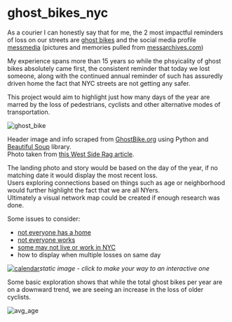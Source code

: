 # ghost_bikes_nyc
As a courier I can honestly say that for me, the 2 most impactful reminders of loss on our streets are [ghost bikes](http://ghostbikes.org/ghostbikes/New+York+City) and the social media profile [messmedia](https://www.instagram.com/messmedia/) (pictures and memories pulled from [messarchives.com](http://messarchives.com/memorial/))<br>

My experience spans more than 15 years so while the phsyicality of ghost bikes absolutely came first, the consistent reminder that today we lost someone, along with the continued annual reminder of such has assuredly driven home the fact that NYC streets are not getting any safer.<br>

This project would aim to highlight just how many days of the year are marred by the loss of pedestrians, cyclists and other alternative modes of transportation.<br>

![ghost_bike](https://user-images.githubusercontent.com/15967377/222936435-b8017d60-c448-41df-ae42-b8df76f56753.JPG)

Header image and info scraped from [GhostBike.org](http://ghostbikes.org/) using Python and [Beautiful Soup](https://beautiful-soup-4.readthedocs.io/en/latest/) library.<br>
Photo taken from [this West Side Rag article](https://www.westsiderag.com/2023/02/28/deliverista-who-died-on-henry-hudson-bike-path-leaves-shattered-family-gofundme-started).

The landing photo and story would be based on the day of the year, if no matching date it would display the most recent loss.<br>
Users exploring connections based on things such as age or neighborhood would further highlight the fact that we are all NYers.<br>
Ultimately a visual network map could be created if enough research was done.<br> 

Some issues to consider:
 - [not everyone has a home](https://bronx.com/bicyclist-micheal-basurto-larino-22-dead-in-a-motor-vehicle-collision/)
 - [not everyone works](http://ghostbikes.org/new-york-city/zudi-daci)
 - [some may not live or work in NYC](http://ghostbikes.org/new-york-city/hern%C3%A1n-mendoza-diego-angelini-alejandro-pagnucco-ariel-erlij-and-hernan-ferruchi)
 - how to display when multiple losses on same day
 
 <a href="https://lookerstudio.google.com/embed/reporting/8d387263-615b-4c0a-9299-57a897b7c0f5/page/ZnNHD">![calendar](https://user-images.githubusercontent.com/15967377/222939422-e4af3233-c7f9-4889-b6b3-782790050aed.JPG)</a><i>static image - click to make your way to an interactive one</i>

Some basic exploration shows that while the total ghost bikes per year are on a downward trend, we are seeing an increase in the loss of older cyclists.

![avg_age](https://user-images.githubusercontent.com/15967377/223851327-e9646776-d5fa-47b8-8269-78973c0491f9.JPG)
